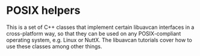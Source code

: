 POSIX helpers
=============

This is a set of C++ classes that implement certain libuavcan interfaces in a cross-platform way,
so that they can be used on any POSIX-compliant operating system, e.g. Linux or NuttX.
The libuavcan tutorials cover how to use these classes among other things.
